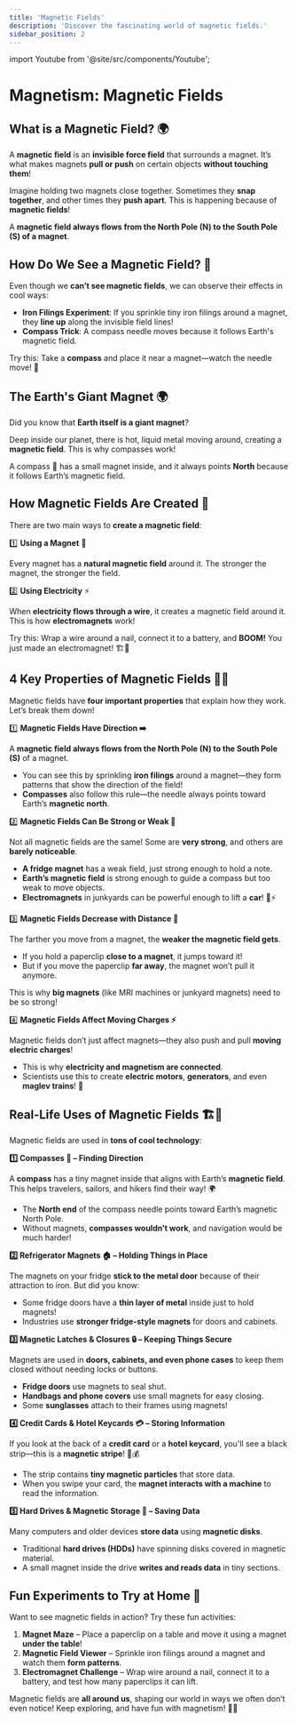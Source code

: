 ```yaml
---
title: 'Magnetic Fields'
description: 'Discover the fascinating world of magnetic fields.'
sidebar_position: 2
---
```


import Youtube from '@site/src/components/Youtube';

# Magnetism: Magnetic Fields

## What is a Magnetic Field? 🌍

A **magnetic field** is an **invisible force field** that surrounds a magnet. It’s what makes magnets **pull or push** on certain objects **without touching them**!

Imagine holding two magnets close together. Sometimes they **snap together**, and other times they **push apart**. This is happening because of **magnetic fields**!

A **magnetic field always flows from the North Pole (N) to the South Pole (S) of a magnet**.

<Youtube videoId="SCnGfE7qxHc" />

## How Do We See a Magnetic Field? 👀

Even though we **can’t see magnetic fields**, we can observe their effects in cool ways:

- **Iron Filings Experiment**: If you sprinkle tiny iron filings around a magnet, they **line up** along the invisible field lines!
- **Compass Trick**: A compass needle moves because it follows Earth's magnetic field.

Try this: Take a **compass** and place it near a magnet—watch the needle move! 🧭

<Youtube videoId="NWUgK8W-4JM" />

## The Earth's Giant Magnet 🌍

Did you know that **Earth itself is a giant magnet**?

Deep inside our planet, there is hot, liquid metal moving around, creating a **magnetic field**. This is why compasses work!

A compass 🧭 has a small magnet inside, and it always points **North** because it follows Earth’s magnetic field.

<Youtube videoId="OsQNHFlF8w4" />

## How Magnetic Fields Are Created 🔄

There are two main ways to **create a magnetic field**:

1️⃣ **Using a Magnet** 🧲

Every magnet has a **natural magnetic field** around it. The stronger the magnet, the stronger the field.

2️⃣ **Using Electricity** ⚡

When **electricity flows through a wire**, it creates a magnetic field around it. This is how **electromagnets** work!

Try this: Wrap a wire around a nail, connect it to a battery, and **BOOM!** You just made an electromagnet! 🏗️🔩

<Youtube videoId="hFAOXdXZ5TM" />

## 4 Key Properties of Magnetic Fields 🧲✨

Magnetic fields have **four important properties** that explain how they work. Let’s break them down!

1️⃣ **Magnetic Fields Have Direction ➡️**

A **magnetic field always flows from the North Pole (N) to the South Pole (S)** of a magnet.

- You can see this by sprinkling **iron filings** around a magnet—they form patterns that show the direction of the field!
- **Compasses** also follow this rule—the needle always points toward Earth’s **magnetic north**.

2️⃣ **Magnetic Fields Can Be Strong or Weak 💪**

Not all magnetic fields are the same! Some are **very strong**, and others are **barely noticeable**.

- **A fridge magnet** has a weak field, just strong enough to hold a note.
- **Earth’s magnetic field** is strong enough to guide a compass but too weak to move objects.
- **Electromagnets** in junkyards can be powerful enough to lift a **car**! 🚗⚡

3️⃣ **Magnetic Fields Decrease with Distance 📏**

The farther you move from a magnet, the **weaker the magnetic field gets**.

- If you hold a paperclip **close to a magnet**, it jumps toward it!
- But if you move the paperclip **far away**, the magnet won’t pull it anymore.

This is why **big magnets** (like MRI machines or junkyard magnets) need to be so strong!

4️⃣ **Magnetic Fields Affect Moving Charges ⚡**

Magnetic fields don’t just affect magnets—they also push and pull **moving electric charges**!

- This is why **electricity and magnetism are connected**.
- Scientists use this to create **electric motors**, **generators**, and even **maglev trains**! 🚆

## Real-Life Uses of Magnetic Fields 🏗️🔬

Magnetic fields are used in **tons of cool technology**:

**1️⃣ Compasses 🧭 – Finding Direction**

A **compass** has a tiny magnet inside that aligns with Earth’s **magnetic field**. This helps travelers, sailors, and hikers find their way! 🌍

- The **North end** of the compass needle points toward Earth’s magnetic North Pole.
- Without magnets, **compasses wouldn’t work**, and navigation would be much harder!

**2️⃣ Refrigerator Magnets 🏠 – Holding Things in Place**

The magnets on your fridge **stick to the metal door** because of their attraction to iron. But did you know:

- Some fridge doors have a **thin layer of metal** inside just to hold magnets!
- Industries use **stronger fridge-style magnets** for doors and cabinets.

**3️⃣ Magnetic Latches & Closures 🔒 – Keeping Things Secure**

Magnets are used in **doors, cabinets, and even phone cases** to keep them closed without needing locks or buttons.

- **Fridge doors** use magnets to seal shut.
- **Handbags and phone covers** use small magnets for easy closing.
- Some **sunglasses** attach to their frames using magnets!

**4️⃣ Credit Cards & Hotel Keycards 💳 – Storing Information**

If you look at the back of a **credit card** or a **hotel keycard**, you'll see a black strip—this is a **magnetic stripe**! 🏨💰

- The strip contains **tiny magnetic particles** that store data.
- When you swipe your card, the **magnet interacts with a machine** to read the information.

**5️⃣ Hard Drives & Magnetic Storage 💾 – Saving Data**

Many computers and older devices **store data** using **magnetic disks**.

- Traditional **hard drives (HDDs)** have spinning disks covered in magnetic material.
- A small magnet inside the drive **writes and reads data** in tiny sections.

<Youtube videoId="JGuP8MglHI4" />

## Fun Experiments to Try at Home 🧪

Want to see magnetic fields in action? Try these fun activities:

1. **Magnet Maze** – Place a paperclip on a table and move it using a magnet **under the table**!
2. **Magnetic Field Viewer** – Sprinkle iron filings around a magnet and watch them **form patterns**.
3. **Electromagnet Challenge** – Wrap wire around a nail, connect it to a battery, and test how many paperclips it can lift.

Magnetic fields are **all around us**, shaping our world in ways we often don’t even notice! Keep exploring, and have fun with magnetism! 🧲✨
